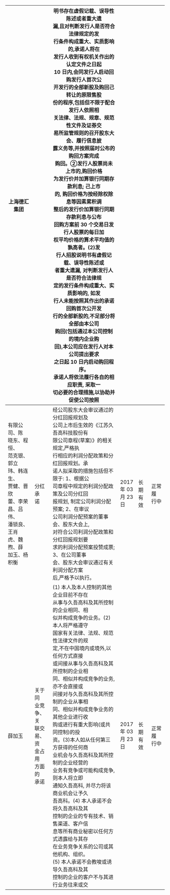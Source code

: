 | 上海德汇集团                                                                                       |                                                   | 明书存在虚假记载、误导性陈述或者重大遗<br>漏,且对判断发行人是否符合法律规定的发<br>行条件构成重大、实质影响的,承诺人将在<br>发行人收到有权机关作出的认定文件之日起<br>10 日内,会同发行人启动回购发行人首次公<br>开发行的全部新股及购回己转让的原限售股<br>份的程序,包括但不限于配合发行人依照相<br>关法律、法规、规章、规范性文件及证券交<br>易所监管规则的召开股东大会、履行信息披<br>露义务等,并按照届时公布的购回方案完成<br>购回。②发行人股票尚未上市的,购回价格<br>为发行价并加算银行同期存款利息; 己上市<br>的, 购回价格为按经除权除息等因素累积调<br>整后的发行价加算银行同期存款利息与公布<br>回购方案前 30 个交易日发行人股票的每日加<br>权平均价格的算术平均值的孰高者。(2)发<br>行人招股说明书有虚假记载、误导性陈述或<br>者重大遗漏, 对判断发行人是否符合法律规<br>定的发行条件构成重大、实质影响的, 如发<br>行人未能按照其作出的承诺回购首次公开发<br>行的全部新股的,不足部分将全部由本公司<br>购回(包括通过本公司控制的境内企业购<br>回),本公司应在发行人对本公司提出要求<br>之日起 10 日内启动购回程序。<br>承诺人将依法履行各自的相应职责, 采取一<br>切必要的合理措施,以协助并促使公司按照 |                           |          |           |
|----------------------------------------------------------------------------------------------|---------------------------------------------------|---------------------------------------------------------------------------------------------------------------------------------------------------------------------------------------------------------------------------------------------------------------------------------------------------------------------------------------------------------------------------------------------------------------------------------------------------------------------------------------------------------------------------------------------------------------------------------------------------------------------------|---------------------------|----------|-----------|
| 有限公司、陈<br>晓东、程恒、<br>范克银、郭立<br>玮、韩连生、<br>贾健、晋欣<br>蕾、李荣<br>昌、吕伟、<br>潘锁良、王肖<br>虎、魏煦、薛<br>加玉、杨积衡 | 分红承<br>诺                                          | 经公司股东大会审议通过的分红回报规划及<br>公司上市后生效的《江苏久吾高科技股份有<br>限公司章程(草案)》的相关规定,严格执<br>行相应的利润分配政策和分红回报规划。承<br>诺人拟采取的措施包括但不限于: 1、根据公<br>司章程中规定的利润分配政策及公司分红回<br>报规划, 制定公司利润分配预案; 2、在审议<br>公司利润分配预案的董事会、股东大会上,<br>对符合公司利润分配政策和分红回报规划要<br>求的利润分配预案投赞成票; 3、在公司董事<br>会、股东大会审议通过有关利润分配方案<br>后,严格予以执行。                                                                                                                                                                                                                                                                                                                                              | 2017<br>年 03<br>月 23<br>日 | 长期<br>有效 | 正常履<br>行中 |
| 薛加玉                                                                                          | 关于同<br>业竞<br>争、关<br>联交<br>易、资<br>金占用<br>方面的<br>承诺 | (1) 本人及本人控制的其他企业目前不存在<br>从事与久吾高科及其所控制的企业相同、相<br>似并构成竞争的业务。(2)本人将严格遵守<br>国家有关法律、法规、规范性法律文件的规<br>定,不在中国境内或境外,以任何方式直接<br>或间接从事与久吾高科及其所控制的企业相<br>同、相似并构成竞争的业务, 亦不会直接或<br>间接对与久吾高科及其所控制的企业从事相<br>同、相似并构成竞争业务的其他企业进行收<br>购或进行有重大影响(或共同控制)的投<br>资。(3)本人如从任何第三方获得的任何商<br>业机会与久吾高科及其所控制的企业经营的<br>业务有竞争或可能构成竞争,则本人将立即<br>通知久吾高科, 并尽力将该商业机会让予久<br>吾高科。(4) 本人承诺不会将久吾高科及其<br>控制的企业的专有技术、销售渠道、客户信<br>息等所有商业秘密以任何方式透露给与其存<br>在业务竞争关系的公司或其他机构、组织。<br>(5) 本人承诺不会教唆或诱导久吾高科及其<br>控制的企业的客户不与其进行业务往来或交                                                                                                                                         | 2017<br>年 03<br>月 23<br>日 | 长期<br>有效 | 正常履<br>行中 |